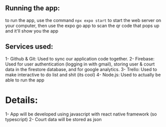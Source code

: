 ## Running the app:
to run the app, use the command ```npx expo start``` to start the web server on your computer, then use the expo go app to scan the qr code that pops up and it'll show you the app

## Services used:
1- Github & Git: Used to sync our application code together.
2- Firebase: Used for user authentication (logging in with gmail), storing user & court data in the firestore database, and for google analytics.
3- Trello: Used to make interactive to do list and shit (its cool)
4- Node.js: Used to actually be able to run the app

# Details:
1- App will be developed using javascript with react native framework (so typescript)
2- Court data will be stored as json
